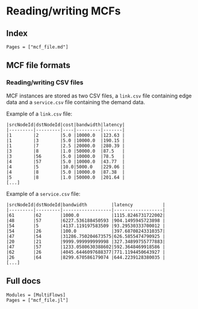 # Reading/writing MCFs

## Index

```@index
Pages = ["mcf_file.md"]
```

## MCF file formats
### Reading/writing CSV files
MCF instances are stored as two CSV files, a `link.csv` file containing edge data and a `service.csv` file containing the demand data. 

Example of a `link.csv` file: 
```csv
|srcNodeId|dstNodeId|cost|bandwidth|latency|
|---------|---------|----|---------|-------|
|1        |2        |5.0 |10000.0  |123.63 |
|1        |3        |5.0 |10000.0  |190.15 |
|1        |7        |2.5 |20000.0  |280.39 |
|3        |8        |1.0 |50000.0  |87.5   |
|3        |56       |5.0 |10000.0  |78.5   |
|4        |57       |5.0 |10000.0  |43.77  |
|4        |5        |10.0|5000.0   |229.06 |
|4        |8        |5.0 |10000.0  |87.38  |
|5        |8        |1.0 |50000.0  |201.64 |
[...]
```

Example of a `service.csv` file: 
```csv
|srcNodeId|dstNodeId|bandwidth         |latency           |
|---------|---------|------------------|------------------|
|61       |62       |1000.0            |1115.8246731722002|
|48       |57       |6227.536188450593 |904.1495945723898 |
|54       |5        |4137.119197583509 |93.29530333700012 |
|54       |26       |100.0             |397.68708243310357|
|47       |54       |31286.750204673575|626.5855474790925 |
|20       |21       |9999.999999999998 |327.34899755777883|
|47       |57       |1233.0580630388602|592.3648469918586 |
|62       |26       |4045.6446097688377|771.1194450643927 |
|26       |64       |8299.670586179074 |644.2239128380035 |
[...]
```
## Full docs

```@autodocs
Modules = [MultiFlows]
Pages = ["mcf_file.jl"]

```

